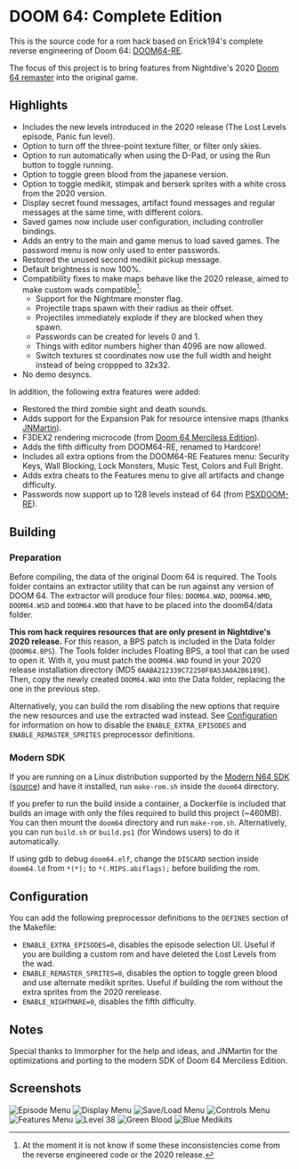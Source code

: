 # DOOM 64: Complete Edition

This is the source code for a rom hack based on Erick194's complete reverse engineering of Doom 64: [DOOM64-RE](https://github.com/Erick194/DOOM64-RE/).

The focus of this project is to bring features from Nightdive's 2020 [Doom 64 remaster](https://doomwiki.org/wiki/Doom_64_(2020_version)) into the original game.

## Highlights

- Includes the new levels introduced in the 2020 release (The Lost Levels episode, Panic fun level).
- Option to turn off the three-point texture filter, or filter only skies.
- Option to run automatically when using the D-Pad, or using the Run button to toggle running.
- Option to toggle green blood from the japanese version.
- Option to toggle medikit, stimpak and berserk sprites with a white cross from the 2020 version.
- Display secret found messages, artifact found messages and regular messages at the same time, with different colors.
- Saved games now include user configuration, including controller bindings.
- Adds an entry to the main and game menus to load saved games. The password menu is now only used to enter passwords.
- Restored the unused second medikit pickup message.
- Default brightness is now 100%.
- Compatibility fixes to make maps behave like the 2020 release, aimed to make custom wads compatible[^1]:
  - Support for the Nightmare monster flag.
  - Projectile traps spawn with their radius as their offset.
  - Projectiles immediately explode if they are blocked when they spawn.
  - Passwords can be created for levels 0 and 1.
  - Things with editor numbers higher than 4096 are now allowed.
  - Switch textures st coordinates now use the full width and height instead of being croppped to 32x32.
- No demo desyncs.

In addition, the following extra features were added:

- Restored the third zombie sight and death sounds.
- Adds support for the Expansion Pak for resource intensive maps (thanks [JNMartin](https://github.com/Immorpher/Doom-64-Merciless-Edition/pull/5/files)).
- F3DEX2 rendering microcode (from [Doom 64 Merciless Edition](https://github.com/Immorpher/Doom-64-Merciless-Edition)).
- Adds the fifth difficulty from DOOM64-RE, renamed to Hardcore!
- Includes all extra options from the DOOM64-RE Features menu: Security Keys, Wall Blocking, Lock Monsters, Music Test, Colors and Full Bright.
- Adds extra cheats to the Features menu to give all artifacts and change difficulty.
- Passwords now support up to 128 levels instead of 64 (from [PSXDOOM-RE](https://github.com/Erick194/PSXDOOM-RE)).

[^1]: At the moment it is not know if some these inconsistencies come from the reverse engineered code or the 2020 release.

## Building

### Preparation

Before compiling, the data of the original Doom 64 is required. The Tools folder contains an extractor utility that can be run against any version of DOOM 64. The extractor will produce four files: `DOOM64.WAD`, `DOOM64.WMD`, `DOOM64.WSD` and `DOOM64.WDD` that have to be placed into the doom64/data folder.

**This rom hack requires resources that are only present in Nightdive's 2020 release.** For this reason, a BPS patch is included in the Data folder (`DOOM64.BPS`). The Tools folder includes Floating BPS, a tool that can be used to open it. With it, you must patch the `DOOM64.WAD` found in your 2020 release installation directory (MD5 `0AABA212339C72250F8A53A0A2B6189E`). Then, copy the newly created `DOOM64.WAD` into the Data folder, replacing the one in the previous step.

Alternatively, you can build the rom disabling the new options that require the new resources and use the extracted wad instead. See [Configuration](#configuration) for information on how to disable the `ENABLE_EXTRA_EPISODES` and `ENABLE_REMASTER_SPRITES` preprocessor definitions.

### Modern SDK

If you are running on a Linux distribution supported by the [Modern N64 SDK](https://crashoveride95.github.io/modernsdk/index.html) ([source](https://github.com/ModernN64SDK/n64sdkmod)) and have it installed, run `make-rom.sh` inside the `doom64` directory.

If you prefer to run the build inside a container, a Dockerfile is included that builds an image with only the files required to build this project (~460MB). You can then mount the `doom64` directory and run `make-rom.sh`. Alternatively, you can run `build.sh` or `build.ps1` (for Windows users) to do it automatically.

If using gdb to debug `doom64.elf`, change the `DISCARD` section inside `doom64.ld` from `*(*);` to `*(.MIPS.abiflags);` before building the rom.

## Configuration

You can add the following preprocessor definitions to the `DEFINES` section of the Makefile:

- `ENABLE_EXTRA_EPISODES=0`, disables the episode selection UI. Useful if you are building a custom rom and have deleted the Lost Levels from the wad.
- `ENABLE_REMASTER_SPRITES=0`, disables the option to toggle green blood and use alternate medikit sprites. Useful if building the rom without the extra sprites from the 2020 rerelease.
- `ENABLE_NIGHTMARE=0`, disables the fifth difficulty.

## Notes

Special thanks to Immorpher for the help and ideas, and JNMartin for the optimizations and porting to the modern SDK of Doom 64 Merciless Edition.

## Screenshots

![Episode Menu](screenshot1.png "Episode menu")
![Display Menu](screenshot2.png "Display menu")
![Save/Load Menu](screenshot3.png "Save/Load menu")
![Controls Menu](screenshot4.png "Controls menu")
![Features Menu](screenshot5.png "Features menu")
![Level 38](screenshot6.png "Level 38")
![Green Blood](screenshot7.png "Green Blood")
![Blue Medikits](screenshot8.png "Blue Medikits")
